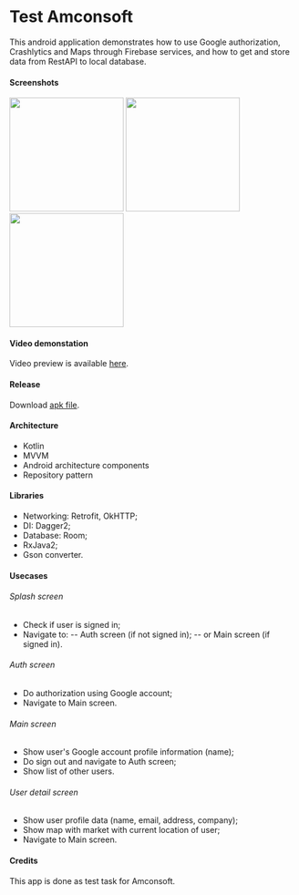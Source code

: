# Test Amconsoft

This android application demonstrates how to use Google authorization, Crashlytics and Maps through Firebase services, and how to get and store data from RestAPI to local database.

#### Screenshots

<img src="https://i.imgur.com/LUZZcxn.png"  width="200" /> <img src="https://i.imgur.com/vIAFeTi.png"  width="200" /> <img src="https://i.imgur.com/9gyFhWh.png"  width="200" />

#### Video demonstation

Video preview is available <a href="https://youtu.be/KX4S7hegGxs" target="_blank">here</a>.

#### Release

Download <a href="https://drive.google.com/open?id=1d_mUwDRlVHciEP0wCrhC3HhTvnhKBpMt" target="_blank">apk file</a>.

#### Architecture

- Kotlin
- MVVM
- Android architecture components
- Repository pattern

#### Libraries
- Networking: Retrofit, OkHTTP;
- DI: Dagger2;
- Database: Room;
- RxJava2;
- Gson converter.

#### Usecases
###### Splash screen
- Check if user is signed in;
- Navigate to:
-- Auth screen (if not signed in);
-- or Main screen (if signed in).

###### Auth screen
- Do authorization using Google account;
- Navigate to Main screen.

###### Main screen
- Show user's Google account profile information (name);
- Do sign out and navigate to Auth screen;
- Show list of other users.

###### User detail screen
- Show user profile data (name, email, address, company);
- Show map with market with current location of user;
- Navigate to Main screen.

#### Credits
This app is done as test task for Amconsoft.

